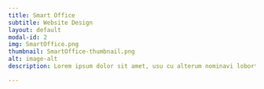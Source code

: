 ```yaml
---
title: Smart Office
subtitle: Website Design
layout: default
modal-id: 2
img: SmartOffice.png
thumbnail: SmartOffice-thumbnail.png
alt: image-alt
description: Lorem ipsum dolor sit amet, usu cu alterum nominavi lobortis. At duo novum diceret. Tantas apeirian vix et, usu sanctus postulant inciderint ut, populo diceret necessitatibus in vim. Cu eum dicam feugiat noluisse.

---
```

